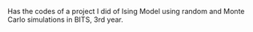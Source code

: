 Has the codes of a project I did of Ising Model using random and Monte Carlo simulations in BITS, 3rd year.
